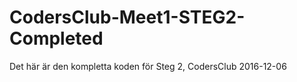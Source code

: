 # CodersClub-Meet1-STEG2-Completed
Det här är den kompletta koden för Steg 2, CodersClub 2016-12-06
